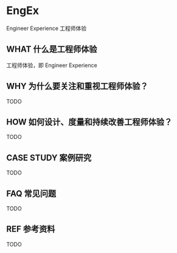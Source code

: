 # EngEx
Engineer Experience 工程师体验

## WHAT 什么是工程师体验

工程师体验，即 Engineer Experience 

## WHY 为什么要关注和重视工程师体验？
TODO


## HOW 如何设计、度量和持续改善工程师体验？
TODO


## CASE STUDY 案例研究 
TODO


## FAQ 常见问题
TODO


## REF 参考资料
TODO
